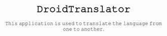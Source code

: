 <h1 align="center">𝙳𝚛𝚘𝚒𝚍𝚃𝚛𝚊𝚗𝚜𝚕𝚊𝚝𝚘𝚛</h1>

<div align="center">

𝚃𝚑𝚒𝚜 𝚊𝚙𝚙𝚕𝚒𝚌𝚊𝚝𝚒𝚘𝚗 𝚒𝚜 𝚞𝚜𝚎𝚍 𝚝𝚘 𝚝𝚛𝚊𝚗𝚜𝚕𝚊𝚝𝚎 𝚝𝚑𝚎 𝚕𝚊𝚗𝚐𝚞𝚊𝚐𝚎 𝚏𝚛𝚘𝚖 𝚘𝚗𝚎 𝚝𝚘 𝚊𝚗𝚘𝚝𝚑𝚎𝚛.

</div>
